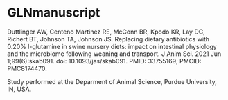 # GLNmanuscript

Duttlinger AW, Centeno Martinez RE, McConn BR, Kpodo KR, Lay DC, Richert BT, Johnson TA, Johnson JS. Replacing dietary antibiotics with 0.20% l-glutamine in swine nursery diets: impact on intestinal physiology and the microbiome following weaning and transport. J Anim Sci. 2021 Jun 1;99(6):skab091. doi: 10.1093/jas/skab091. PMID: 33755169; PMCID: PMC8174470.

Study performed at the Deparment of Animal Science, Purdue University, IN, USA. 
